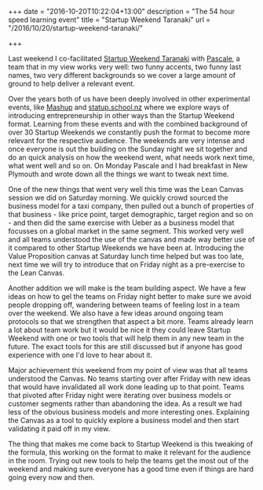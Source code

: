 +++
date = "2016-10-20T10:22:04+13:00"
description = "The 54 hour speed learning event"
title = "Startup Weekend Taranaki"
url = "/2016/10/20/startup-weekend-taranaki/"

+++

Last weekend I co-facilitated [Startup Weekend
Taranaki](http://startuptaranaki.nz) with [Pascale](http://twitter.com/phpnz),
a team that in my view works very well: two funny accents, two funny last
names, two very different backgrounds so we cover a large amount of ground to
help deliver a relevant event.

Over the years both of us have been deeply involved in other experimental
events, like [Mashup](http://mashup.nz) and
[statup.school.nz](http://startup.school.nz) where we explore ways of introducing
entrepreneurship in other ways than the Startup Weekend format. Learning from
these events and with the combined background of over 30 Startup Weekends we
constantly push the format to become more relevant for the respective audience.
The weekends are very intense and once everyone is out the building on the
Sunday night we sit together and do an quick analysis on how the weekend went,
what needs work next time, what went well and so on. On Monday Pascale and I
had breakfast in New Plymouth and wrote down all the things we want to tweak
next time. 

One of the new things that went very well this time was the Lean Canvas session
we did on Saturday morning. We quickly crowd sourced the business model
for a taxi company, then pulled out a bunch of properties of that business - like
price point, target demographic, target region and so on - and then did the
same exercise with Ueber as a business model that focusses on a global market
in the same segment. This worked very well and all teams understood the use of
the canvas and made way better use of it compared to other Startup Weekends we
have been at. Introducing the Value Proposition canvas at Saturday lunch time
helped but was too late, next time we will try to introduce that on Friday
night as a pre-exercise to the Lean Canvas. 

Another addition we will make is the team building aspect. We have a few ideas
on how to gel the teams on Friday night better to make sure we avoid people
dropping off, wandering between teams of feeling lost in a team over the
weekend. We also have a few ideas around ongoing team protocols so that we
strengthen that aspect a bit more. Teams already learn a lot about team work
but it would be nice it they could leave Startup Weekend with one or two tools
that will help them in any new team in the future. The exact tools for this
are still discussed but if anyone has good experience with one I'd love to hear
about it.

Major achievement this weekend from my point of view was that all teams
understood the Canvas. No teams starting over after Friday with new ideas that
would have invalidated all work done leading up to that point. Teams that
pivoted after Friday night were iterating over business models or customer
segments rather than abandoning the idea. As a result we had less of the
obvious business models and more interesting ones. Explaining the Canvas as a
tool to quickly explore a business model and then start validating it paid off
in my view.

The thing that makes me come back to Startup Weekend is this tweaking of the
formula, this working on the format to make it relevant for the audience in the
room. Trying out new tools to help the teams get the most out of the weekend
and making sure everyone has a good time even if things are hard going every now
and then.
